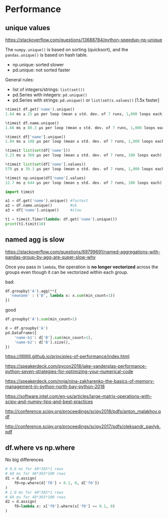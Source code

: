 # Performance

## unique values
https://stackoverflow.com/questions/13688784/python-speedup-np-unique

The `numpy.unique()` is based on sorting (quicksort), and the `pandas.unique()` is based on hash table.
- np.unique: sorted slower
- pd.unique: not sorted faster

General rules:
- list of integers/strings: `list(set())`
- pd.Series with integers: `pd.unique()`
- pd.Series with strings: `pd.unique()` or `list(set(s.values))` [1.5x faster]

```py
%timeit df.get('name').unique() 
1.64 ms ± 25 µs per loop (mean ± std. dev. of 7 runs, 1,000 loops each)

%timeit df.name.unique()    
1.66 ms ± 80.3 µs per loop (mean ± std. dev. of 7 runs, 1,000 loops each)

%timeit df['name'].unique()  
1.84 ms ± 108 µs per loop (mean ± std. dev. of 7 runs, 1,000 loops each)

%timeit list(set(df['name']))
3.23 ms ± 368 µs per loop (mean ± std. dev. of 7 runs, 100 loops each)

%timeit list(set(df['name'].values))
579 µs ± 39.3 µs per loop (mean ± std. dev. of 7 runs, 1,000 loops each)

%timeit np.unique(df['name'].values)
12.7 ms ± 644 µs per loop (mean ± std. dev. of 7 runs, 100 loops each)
```

```py
import timeit

a1 = df.get('name').unique() #fastest
a2 = df.name.unique()        #ok
a3 = df['name'].unique()     #slow

t1 = timeit.Timer(lambda: df.get('name').unique())
print(t1.timit(10)
```

## named agg is slow
https://stackoverflow.com/questions/69799691/named-aggregations-with-pandas-group-by-agg-are-super-slow-why

Once you pass in `lambda`, the operation is **no longer vectorized** across the groups even though it can be vectorized within each group.

bad:
```py
df.groupby('A').agg(**{
  'newname' : ('B', lambda x: x.sum(min_count=1))
})
```

good
```py
df.groupby('A').sum(min_count=1)

d = df.groupby('A')
pd.DataFrame({
    'name-b1': d['B'].sum(min_count=1),
    'name-b2': d['B'].size(),
})
```

https://llllllllll.github.io/principles-of-performance/index.html

https://speakerdeck.com/pycon2018/jake-vanderplas-performance-python-seven-strategies-for-optimizing-your-numerical-code

https://speakerdeck.com/nnja/nina-zakharenko-the-basics-of-memory-management-in-python-north-bay-python-2018

https://software.intel.com/en-us/articles/large-matrix-operations-with-scipy-and-numpy-tips-and-best-practices

http://conference.scipy.org/proceedings/scipy2018/pdfs/anton_malakhov.pdf

http://conference.scipy.org/proceedings/scipy2017/pdfs/oleksandr_pavlyk.pdf


## df.where vs np.where
No big differences
```py
# 0.6 ms for 48*365*1 rows
# 60 ms for 48*365*100 rows
d1 = d.assign(
    f0=np.where(d['f0'] < 0.1, 0, d['f0'])
)
# 1.0 ms for 48*365*1 rows
# 66 ms for 48*365*100 rows
d2 = d.assign(
    f0=lambda x: x['f0'].where(x['f0'] >= 0.1, 0)
)
```
